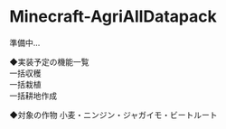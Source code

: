 # Minecraft-AgriAllDatapack
準備中...  

◆実装予定の機能一覧  
一括収穫  
一括栽植  
一括耕地作成  

◆対象の作物 
小麦・ニンジン・ジャガイモ・ビートルート  
